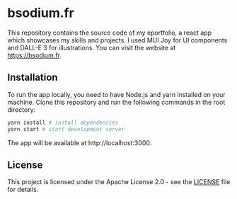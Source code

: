 # bsodium.fr

This repository contains the source code of my eportfolio, a react app which showcases my skills and projects. I used MUI Joy for UI components and DALL-E 3 for illustrations. You can visit the website at https://bsodium.fr.

## Installation

To run the app locally, you need to have Node.js and yarn installed on your machine. Clone this repository and run the following commands in the root directory:

```bash
yarn install # install dependencies
yarn start # start development server
```

The app will be available at http://localhost:3000.

## License

This project is licensed under the Apache License 2.0 - see the [LICENSE](LICENSE) file for details.